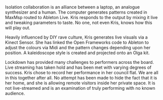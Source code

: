 Isolation collaboration is an alliance between a laptop, an analogue synthesizer and a human.  The computer generates patterns created in MaxMsp routed to Ableton Live.  Kris responds to the output by mixing it live and tweaking parameters to taste.  No one, not even Kris, knows how this will play out.

Heavily influenced by DIY rave culture, Kris generates live visuals via a Kinect Sensor. She has linked the Open Frameworks code to Ableton to adjust the colours via Midi and the pattern changes depending upon her position. A kaleidoscope style is created and projected onto an Olga kit.  

Lockdown has provided many challenges to performers across the board.  Live streaming has taken hold and has been met with varying degrees of success.  Kris chose to record her performance in her council flat.  We are all in this together after all.  No attempt has been made to hide the fact that it is her home, and she is allowing remote visitors inside her private space.  It is not live-streamed and is an examination of truly performing with no known audience.